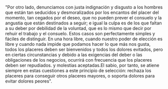 "Por otro lado, denunciamos con justa indignación y disgusto a los hombres que están tan seducidos
y desmoralizados por los encantos del placer del momento, tan cegados por el deseo, que no
pueden prever el consuelo y la angustia que están destinados a seguir; e igual la culpa es de
los que faltan a su deber por debilidad de la voluntad, que es lo mismo que decir por rehuir 
el trabajo y el consuelo. Estos casos son perfectamente simples y fáciles de distinguir.
En una hora libre, cuando nuestro poder de elección es libre y cuando nada impide que podamos hacer lo 
que más nos gusta, todos los placeres deben ser bienvenidos y todos los dolores evitados, pero
en ciertas circunstancias y debido a las exigencias del deber o las obligaciones de los
negocios, ocurrirá con frecuencia que los placeres deben ser repudiados. y molestias
aceptadas.El sabio, por tanto, se atiene siempre en estas cuestiones a este principio
de selección: rechaza los placeres para conseguir otros placeres mayores, o soporta dolores para evitar dolores peores".
